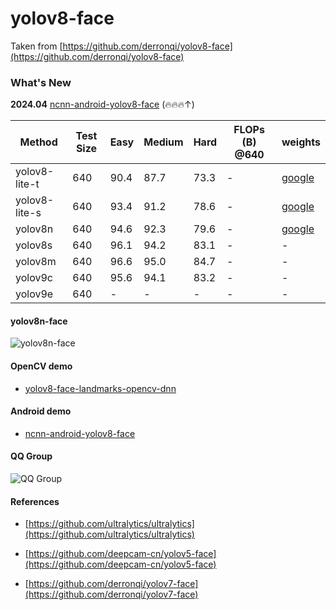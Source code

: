 # yolov8-face

Taken from [https://github.com/derronqi/yolov8-face](https://github.com/derronqi/yolov8-face)

### What's New

**2024.04** [ncnn-android-yolov8-face](https://github.com/derronqi/ncnn-android-yolov8-face) (🔥🔥🔥↑)


| Method          |  Test Size | Easy  | Medium | Hard  | FLOPs (B) @640 | weights  |
| ----------------| ---------- | ----- | ------ | ----- | -------------- | -------- |
| yolov8-lite-t   | 640        | 90.4  | 87.7   | 73.3  |  -             | [google](https://drive.google.com/file/d/1vFMGW8xtRVo9bfC9yJVWWGY7vVxbLh94/view?usp=sharing) |
| yolov8-lite-s   | 640        | 93.4  | 91.2   | 78.6  |  -             | [google](https://drive.google.com/file/d/1ckpBT8KfwURTvTm5pa-cMC89A0V5jbaq/view?usp=sharing) |
| yolov8n         | 640        | 94.6  | 92.3   | 79.6  |  -             | [google](https://drive.google.com/file/d/1qcr9DbgsX3ryrz2uU8w4Xm3cOrRywXqb/view?usp=sharing) |
| yolov8s         | 640        | 96.1  | 94.2   | 83.1  |  -             | -       | 
| yolov8m         | 640        | 96.6  | 95.0   | 84.7  |  -             | -       |
| yolov9c         | 640        | 95.6  | 94.1   | 83.2  |  -             | -       |
| yolov9e         | 640        | -     | -      | -     |  -             | -       |



#### yolov8n-face

![yolov8n-face](data/test.jpg)


#### OpenCV demo

* [yolov8-face-landmarks-opencv-dnn](https://github.com/hpc203/yolov8-face-landmarks-opencv-dnn)

#### Android demo 
* [ncnn-android-yolov8-face](https://github.com/derronqi/ncnn-android-yolov8-face)

#### QQ Group
![QQ Group](data/qrcode_1712047038063.jpg)


#### References

* [https://github.com/ultralytics/ultralytics](https://github.com/ultralytics/ultralytics)

* [https://github.com/deepcam-cn/yolov5-face](https://github.com/deepcam-cn/yolov5-face)

* [https://github.com/derronqi/yolov7-face](https://github.com/derronqi/yolov7-face)

